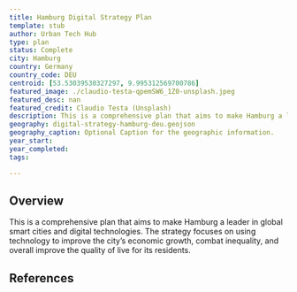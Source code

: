 ```yaml
---
title: Hamburg Digital Strategy Plan
template: stub
author: Urban Tech Hub
type: plan
status: Complete
city: Hamburg
country: Germany
country_code: DEU
centroid: [53.53039530327297, 9.995312569700786]
featured_image: ./claudio-testa-qpemSW6_1Z0-unsplash.jpeg
featured_desc: nan
featured_credit: Claudio Testa (Unsplash)
description: This is a comprehensive plan that aims to make Hamburg a leader in global smart cities and digital technologies. The strategy focuses on using technology to improve the city’s economic growth, combat inequality, and overall improve the quality of live for its residents.
geography: digital-strategy-hamburg-deu.geojson
geography_caption: Optional Caption for the geographic information.
year_start:
year_completed:
tags:

---
```


## Overview

This is a comprehensive plan that aims to make Hamburg a leader in global smart cities and digital technologies. The strategy focuses on using technology to improve the city’s economic growth, combat inequality, and overall improve the quality of live for its residents.

## References
